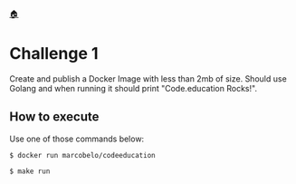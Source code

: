 [🏠](https://github.com/marcobelo/docker_fullcycle/tree/master)

# Challenge 1

Create and publish a Docker Image with less than 2mb of size. Should use Golang and when running it should print "Code.education Rocks!".

## How to execute

Use one of those commands below:

`$ docker run marcobelo/codeeducation`

`$ make run`
